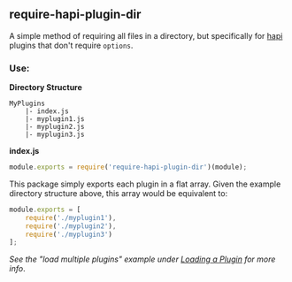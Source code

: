 ## require-hapi-plugin-dir

A simple method of requiring all files in a directory, but specifically for [hapi](http://hapijs.com/) plugins that don't require `options`.

### Use:

__Directory Structure__

```
MyPlugins
    |- index.js
    |- myplugin1.js
    |- myplugin2.js
    |- myplugin3.js
```

__index.js__

```javascript
module.exports = require('require-hapi-plugin-dir')(module);
```

This package simply exports each plugin in a flat array. Given the example directory structure above, this array would be equivalent to:

```javascript
module.exports = [
    require('./myplugin1'),
    require('./myplugin2'),
    require('./myplugin3')
];
```

_See the "load multiple plugins" example under [Loading a Plugin](http://hapijs.com/tutorials/plugins#user-content-loading-a-plugin) for more info_.
